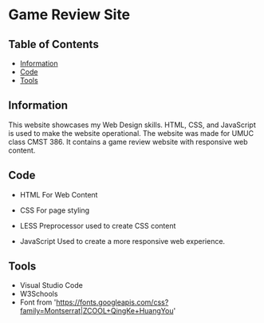 # Game Review Site

## Table of Contents

* [Information](#information)
* [Code](#code)
* [Tools](#tools)

## Information

This website showcases my Web Design skills. HTML, CSS, and JavaScript is used to make the website operational. The website was made for UMUC class CMST 386. It contains a game review website with responsive web content.

## Code

* HTML
For Web Content

* CSS
For page styling

* LESS
Preprocessor used to create CSS content

* JavaScript
Used to create a more responsive web experience.

## Tools

* Visual Studio Code
* W3Schools
* Font from 'https://fonts.googleapis.com/css?family=Montserrat|ZCOOL+QingKe+HuangYou'
